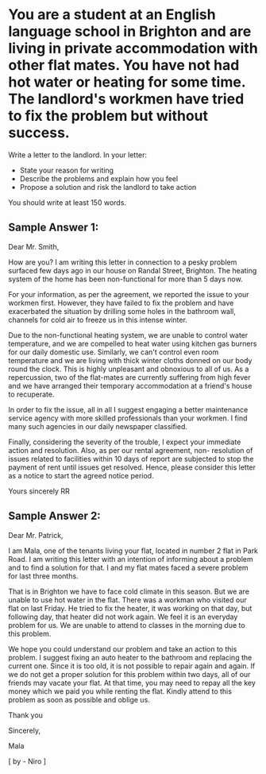 # You are a student at an English language school in Brighton and are living in private accommodation with other flat mates. You have not had hot water or heating for some time. The landlord's workmen have tried to fix the problem but without success.

Write a letter to the landlord. In your letter:

- State your reason for writing
- Describe the problems and explain how you feel
- Propose a solution and risk the landlord to take action

You should write at least 150 words.

## Sample Answer 1:

Dear Mr. Smith,
 
How are you? I am writing this letter in connection to a pesky problem surfaced few days ago in our house on Randal Street, Brighton. The heating system of the home has been non-functional for more than 5 days now.
 
For your information, as per the agreement, we reported the issue to your workmen first. However, they have failed to fix the problem and have exacerbated the situation by drilling some holes in the bathroom wall, channels for cold air to freeze us in this intense winter.
 
Due to the non-functional heating system, we are unable to control water temperature, and we are compelled to heat water using kitchen gas burners for our daily domestic use. Similarly, we can't control even room temperature and we are living with thick winter cloths donned on our body round the clock. This is highly unpleasant and obnoxious to all of us. As a repercussion, two of the flat-mates are currently suffering from high fever and we have arranged their temporary accommodation at a friend's house to recuperate.   
 
In order to fix the issue, all in all I suggest engaging a better maintenance service agency with more skilled professionals than your workmen.  I find many such agencies in our daily newspaper classified.
 
Finally, considering the severity of the trouble, I expect your immediate action and resolution. Also, as per our rental agreement, non- resolution of issues related to facilities within 10 days of report are subjected to stop the payment of rent until issues get resolved.
Hence, please consider this letter as a notice to start the agreed notice period.
 
Yours sincerely
RR

## Sample Answer 2:

Dear Mr. Patrick,

I am Mala, one of the tenants living your flat, located in number 2 flat in Park Road. I am writing this letter with an intention of informing about a problem and to find a solution for that. I and my flat mates faced a severe problem for last three months.

That is in Brighton we have to face cold climate in this season. But we are unable to use hot water in the flat. There was a workman who visited our flat on last Friday. He tried to fix the heater, it was working on that day, but following day, that heater did not work again. We feel it is an everyday problem for us. We are unable to attend to classes in the morning due to this problem.

We hope you could understand our problem and take an action to this problem. I suggest fixing an auto heater to the bathroom and replacing the current one. Since it is too old, it is not possible to repair again and again. If we do not get a proper solution for this problem within two days, all of our friends may vacate your flat. At that time, you may need to repay all the key money which we paid you while renting the flat. Kindly attend to this problem as soon as possible and oblige us.

Thank you

Sincerely,

Mala

[ by - Niro ] 